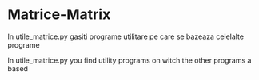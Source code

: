 # Matrice-Matrix
In utile_matrice.py gasiti programe utilitare pe care se bazeaza celelalte programe

In utile_matrice.py you find utility programs on witch the other programs a based
